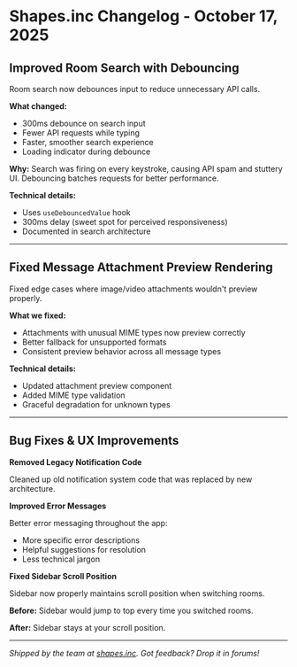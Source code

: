 # Shapes.inc Changelog - October 17, 2025

## Improved Room Search with Debouncing

Room search now debounces input to reduce unnecessary API calls.

**What changed:**
- 300ms debounce on search input
- Fewer API requests while typing
- Faster, smoother search experience
- Loading indicator during debounce

**Why:**
Search was firing on every keystroke, causing API spam and stuttery UI. Debouncing batches requests for better performance.

**Technical details:**
- Uses `useDebouncedValue` hook
- 300ms delay (sweet spot for perceived responsiveness)
- Documented in search architecture

---

## Fixed Message Attachment Preview Rendering

Fixed edge cases where image/video attachments wouldn't preview properly.

**What we fixed:**
- Attachments with unusual MIME types now preview correctly
- Better fallback for unsupported formats
- Consistent preview behavior across all message types

**Technical details:**
- Updated attachment preview component
- Added MIME type validation
- Graceful degradation for unknown types

---

## Bug Fixes & UX Improvements

**Removed Legacy Notification Code**

Cleaned up old notification system code that was replaced by new architecture.

**Improved Error Messages**

Better error messaging throughout the app:
- More specific error descriptions
- Helpful suggestions for resolution
- Less technical jargon

**Fixed Sidebar Scroll Position**

Sidebar now properly maintains scroll position when switching rooms.

**Before:** Sidebar would jump to top every time you switched rooms.

**After:** Sidebar stays at your scroll position.

---

*Shipped by the team at [shapes.inc](http://shapes.inc). Got feedback? Drop it in forums!*

